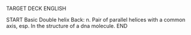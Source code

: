 TARGET DECK
ENGLISH

START
Basic
Double helix
Back: n. Pair of parallel helices with a common axis, esp. In the structure of a dna molecule.
END
